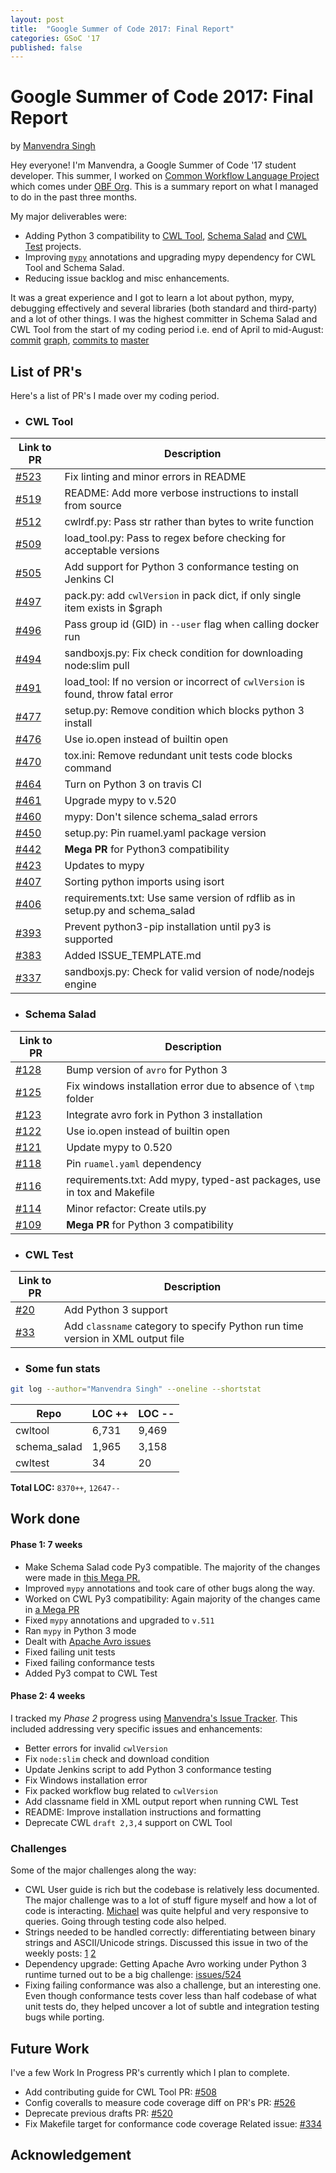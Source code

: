 ```yaml
---
layout: post
title:  "Google Summer of Code 2017: Final Report"
categories: GSoC '17
published: false
---
```


# Google Summer of Code 2017: Final Report
by [Manvendra Singh](github.com/manu-chroma)

Hey everyone! I'm Manvendra, a Google Summer of Code '17 student developer. This summer, I worked on [Common Workflow Language Project](github.com/common-workflow-language/) which comes under [OBF Org](https://www.open-bio.org/wiki/Main_Page). This is a summary report on what I managed to do in the past three months. 

My major deliverables were:
- Adding Python 3 compatibility to [CWL Tool](https://github.com/common-workflow-language/cwltool), [Schema Salad](https://github.com/common-workflow-language/schema_salad) and [CWL Test](https://github.com/common-workflow-language/cwltest) projects.
- Improving [``mypy``](http://mypy-lang.org/) annotations and upgrading mypy dependency for CWL Tool and Schema Salad. 
- Reducing issue backlog and misc enhancements.

It was a great experience and I got to learn a lot about python, mypy, debugging effectively and several libraries (both standard and third-party) and a lot of other things. I was the highest committer in Schema Salad and CWL Tool from the start of my coding period i.e. end of April to mid-August: [commit](https://github.com/common-workflow-language/cwltool/graphs/contributors?from=2017-05-30&to=2017-08-17&type=c) [graph](https://github.com/common-workflow-language/schema_salad/graphs/contributors?from=2017-05-05&to=2017-08-17&type=c), [commits to](https://github.com/common-workflow-language/cwltool/commits/master?author=manu-chroma) [master](https://github.com/common-workflow-language/schema_salad/commits/master?author=manu-chroma) 

## List of PR's

Here's a list of PR's I made over my coding period.

- ### CWL Tool

| Link to PR                                                           |  Description                                                                      | 
|----------------------------------------------------------------------|-----------------------------------------------------------------------------------| 
| [#523](https://github.com/common-workflow-language/cwltool/pull/523) |  Fix linting and minor errors in README                                             | 
| [#519](https://github.com/common-workflow-language/cwltool/pull/519) |  README: Add more verbose instructions to install from source                     | 
| [#512](https://github.com/common-workflow-language/cwltool/pull/512) |  cwlrdf.py: Pass str rather than bytes to write function           | 
| [#509](https://github.com/common-workflow-language/cwltool/pull/509) |  load_tool.py: Pass to regex before checking for acceptable versions              | 
| [#505](https://github.com/common-workflow-language/cwltool/pull/505) |  Add support for Python 3 conformance testing on Jenkins CI                       | 
| [#497](https://github.com/common-workflow-language/cwltool/pull/497) |  pack.py: add `cwlVersion` in pack dict, if only single item exists in $graph     | 
| [#496](https://github.com/common-workflow-language/cwltool/pull/496) |  Pass group id (GID) in `--user` flag when calling docker run                 | 
| [#494](https://github.com/common-workflow-language/cwltool/pull/494) |  sandboxjs.py: Fix check condition for downloading node:slim pull                          | 
| [#491](https://github.com/common-workflow-language/cwltool/pull/491) |  load_tool: If no version or incorrect of `cwlVersion` is found, throw fatal error | 
| [#477](https://github.com/common-workflow-language/cwltool/pull/477) |  setup.py: Remove condition which blocks python 3 install                         | 
| [#476](https://github.com/common-workflow-language/cwltool/pull/476) |  Use io.open instead of builtin open                      | 
| [#470](https://github.com/common-workflow-language/cwltool/pull/470) |  tox.ini: Remove redundant unit tests code blocks command                                      | 
| [#464](https://github.com/common-workflow-language/cwltool/pull/464) |  Turn on Python 3 on travis CI                                                    | 
| [#461](https://github.com/common-workflow-language/cwltool/pull/461) |  Upgrade mypy to v.520                                                            | 
| [#460](https://github.com/common-workflow-language/cwltool/pull/460) |  mypy: Don't silence schema_salad errors                                          | 
| [#450](https://github.com/common-workflow-language/cwltool/pull/450) |  setup.py: Pin ruamel.yaml package version                                        | 
| [#442](https://github.com/common-workflow-language/cwltool/pull/442) |  **Mega PR** for Python3 compatibility                              | 
| [#423](https://github.com/common-workflow-language/cwltool/pull/423) |  Updates to mypy                                                                  | 
| [#407](https://github.com/common-workflow-language/cwltool/pull/407) |  Sorting python imports using isort                                               | 
| [#406](https://github.com/common-workflow-language/cwltool/pull/406) |  requirements.txt: Use same version of rdflib as in setup.py and schema_salad     | 
| [#393](https://github.com/common-workflow-language/cwltool/pull/393) |  Prevent python3-pip installation until py3 is supported                    | 
| [#383](https://github.com/common-workflow-language/cwltool/pull/383) |  Added ISSUE_TEMPLATE.md                                                          | 
| [#337](https://github.com/common-workflow-language/cwltool/pull/337) |  sandboxjs.py: Check for valid version of node/nodejs engine                      | 

- ### Schema Salad

| Link to PR                                                        |  Description                                                             | 
|-------------------------------------------------------------------|--------------------------------------------------------------------------| 
| [#128](https://github.com/common-workflow-language/schema_salad/pull/128) |  Bump version of `avro` for Python 3                             | 
| [#125](https://github.com/common-workflow-language/schema_salad/pull/125) |  Fix windows installation error due to absence of `\tmp` folder  | 
| [#123](https://github.com/common-workflow-language/schema_salad/pull/123) |  Integrate avro fork in Python 3 installation                    |
| [#122](https://github.com/common-workflow-language/schema_salad/pull/122) |  Use io.open instead of builtin open                             | 
| [#121](https://github.com/common-workflow-language/schema_salad/pull/121) |  Update mypy to 0.520                                            |
| [#118](https://github.com/common-workflow-language/schema_salad/pull/118) |  Pin `ruamel.yaml` dependency                                    | 
| [#116](https://github.com/common-workflow-language/schema_salad/pull/116) |  requirements.txt: Add mypy, typed-ast packages, use in tox and Makefile | 
| [#114](https://github.com/common-workflow-language/schema_salad/pull/114) |  Minor refactor: Create utils.py                                 | 
| [#109](https://github.com/common-workflow-language/schema_salad/pull/109) |  **Mega PR** for Python 3 compatibility                              | 


- ### CWL Test

| Link to PR                                                  | Description                                                                     | 
|-------------------------------------------------------------|---------------------------------------------------------------------------------| 
| [#20](https://github.com/common-workflow-language/cwltest/pull/20) | Add Python 3 support                                                     | 
| [#33](https://github.com/common-workflow-language/cwltest/pull/33) | Add `classname` category to specify Python run time version in XML output file| 


- ### Some fun stats

``` bash 
git log --author="Manvendra Singh" --oneline --shortstat
```
| Repo         |     LOC ++ |  LOC -- | 
|--------------|------------|---------| 
| cwltool      |     6,731  |  9,469  | 
| schema_salad |     1,965  |  3,158  | 
| cwltest      |     34     |  20     | 

**Total LOC:** ``8370++``, ``12647--`` 


## Work done 

<!-- @todo:fix tweet photo:
<center>
![img](http://i.imgur.com/lOYlFvT.png)
</center>

@todo: caption for tweet\: one of the highpoints of my work: shipping work. or something better?:
 -->

#### Phase 1: 7 weeks

- Make Schema Salad code Py3 compatible. The majority of the changes were made in [this Mega PR.](https://github.com/common-workflow-language/schema_salad/pull/109)
- Improved ``mypy`` annotations and took care of other bugs along the way. 
- Worked on CWL Py3 compatibility: Again majority of the changes came in [a Mega PR](https://github.com/common-workflow-language/cwltool/pull/442) 
- Fixed ``mypy`` annotations and upgraded to ``v.511``
- Ran ``mypy`` in Python 3 mode
- Dealt with [Apache Avro issues](https://github.com/common-workflow-language/cwltool/issues/524)
- Fixed failing unit tests
- Fixed failing conformance tests
- Added Py3 compat to CWL Test

#### Phase 2: 4 weeks 

I tracked my _Phase 2_ progress using [Manvendra's Issue Tracker](https://github.com/orgs/common-workflow-language/projects/3?fullscreen=true). This included addressing very specific issues and enhancements: 

- Better errors for invalid ``cwlVersion``
- Fix ``node:slim`` check and download condition
- Update Jenkins script to add Python 3 conformance testing
- Fix Windows installation error
- Fix packed workflow bug related to ``cwlVersion``
- Add classname field in XML output report when running CWL Test
- README: Improve installation instructions and formatting
- Deprecate CWL ``draft 2,3,4`` support on CWL Tool

### Challenges

Some of the major challenges along the way:

- CWL User guide is rich but the codebase is relatively less documented. The major challenge was to a lot of stuff figure myself and how a lot of code is interacting. [Michael](https://github.com/mr-c) was quite helpful and very responsive to queries. Going through testing code also helped.
- Strings needed to be handled correctly: differentiating between binary strings and ASCII/Unicode strings. Discussed this issue in two of the weekly posts: [1](https://manu-chroma.github.io/blog/gsoc/'17/2017/06/19/week-3.html) [2](https://manu-chroma.github.io/blog/gsoc/'17/2017/07/03/week-5.html)  
- Dependency upgrade: Getting Apache Avro working under Python 3 runtime turned out to be a big challenge: [issues/524](https://github.com/common-workflow-language/cwltool/issues/524)
- Fixing failing conformance was also a challenge, but an interesting one. Even though conformance tests cover less than half codebase of what unit tests do, they helped uncover a lot of subtle and integration testing bugs while porting.

## Future Work

I've a few Work In Progress PR's currently which I plan to complete. 

- Add contributing guide for CWL Tool
PR: [#508](https://github.com/common-workflow-language/cwltool/pull/508)
- Config coveralls to measure code coverage diff on PR's
PR: [#526](https://github.com/common-workflow-language/cwltool/pull/526)
- Deprecate previous drafts
PR: [#520](https://github.com/common-workflow-language/cwltool/pull/520)
- Fix Makefile target for conformance code coverage
Related issue: [#334](https://github.com/common-workflow-language/cwltool/issues/334)

## Acknowledgement

<!-- I would like to thank a bunch of people for helping me out throughout my journey. One of the best part of open source dev is to see other people willingly help out each other and collaborate to create amazing software. I'd like to thank my mentors Michael Crusoe, Anton Khodak and Jaanke van Der @todo:fix names and add links: :add content from mail and evals:
I am very grateful to Michael. He was very responsive and helpful all along. He ended up giving very useful insights at alot of times to help me fix the problems. @todo:mention the community as well:

I would also like to thank Alexandr who helped me in mypy debugging and wrote a few stub files, Kapil who reviwed some of my code and I reviwed his, Petr for hanging around and giving ocassional advice on various crucial decsions. I would also like to thank the entire ``mypy`` community: they were super active on Gitter and really helped around and provided some guidance in porting decsion and getting ``mypy`` running on both Python 2 and 3. 

@todo:how to end the post: @refator: I feel I've added some value to the project through my work. I was able to sucessfully deliver my project objectives and @todo: software got better and ms windows support: :and the end:  -->